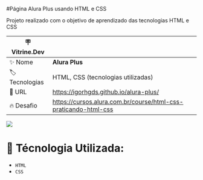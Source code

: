 #Página Alura Plus usando HTML e CSS

Projeto realizado com o objetivo de aprendizado das tecnologias HTML e CSS

| :placard: Vitrine.Dev |     |
| -------------  | --- |
| :sparkles: Nome        | **Alura Plus**
| :label: Tecnologias | HTML, CSS (tecnologias utilizadas)
| :rocket: URL         | https://igorhgds.github.io/alura-plus/
| :fire: Desafio     | https://cursos.alura.com.br/course/html-css-praticando-html-css

<!-- Inserir imagem com a #vitrinedev ao final do link -->
![](https://github.com/igorhgds/alura-plus/blob/main/aluraplus.gif#vitrinedev)

# :hammer: Técnologia Utilizada:

- `HTML`
- `CSS`
